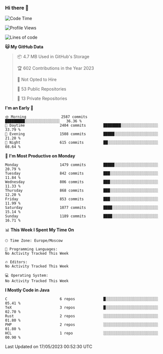 ### Hi there 👋

<!--
**SemenMartynov/SemenMartynov** is a ✨ _special_ ✨ repository because its `README.md` (this file) appears on your GitHub profile.

Here are some ideas to get you started:

- 🔭 I’m currently working on ...
- 🌱 I’m currently learning ...
- 👯 I’m looking to collaborate on ...
- 🤔 I’m looking for help with ...
- 💬 Ask me about ...
- 📫 How to reach me: ...
- 😄 Pronouns: ...
- ⚡ Fun fact: ...
-->

<!--START_SECTION:waka-->
![Code Time](http://img.shields.io/badge/Code%20Time-0%20secs-blue)

![Profile Views](http://img.shields.io/badge/Profile%20Views-24-blue)

![Lines of code](https://img.shields.io/badge/From%20Hello%20World%20I%27ve%20Written-6.8%20million%20lines%20of%20code-blue)

**🐱 My GitHub Data** 

> 📦 4.7 MB Used in GitHub's Storage 
 > 
> 🏆 602 Contributions in the Year 2023
 > 
> 🚫 Not Opted to Hire
 > 
> 📜 53 Public Repositories 
 > 
> 🔑 13 Private Repositories 
 > 
**I'm an Early 🐤** 

```text
🌞 Morning                2587 commits        █████████░░░░░░░░░░░░░░░░   36.36 % 
🌆 Daytime                2404 commits        ████████░░░░░░░░░░░░░░░░░   33.79 % 
🌃 Evening                1508 commits        █████░░░░░░░░░░░░░░░░░░░░   21.20 % 
🌙 Night                  615 commits         ██░░░░░░░░░░░░░░░░░░░░░░░   08.64 % 
```
📅 **I'm Most Productive on Monday** 

```text
Monday                   1479 commits        █████░░░░░░░░░░░░░░░░░░░░   20.79 % 
Tuesday                  842 commits         ███░░░░░░░░░░░░░░░░░░░░░░   11.84 % 
Wednesday                806 commits         ███░░░░░░░░░░░░░░░░░░░░░░   11.33 % 
Thursday                 868 commits         ███░░░░░░░░░░░░░░░░░░░░░░   12.20 % 
Friday                   853 commits         ███░░░░░░░░░░░░░░░░░░░░░░   11.99 % 
Saturday                 1077 commits        ████░░░░░░░░░░░░░░░░░░░░░   15.14 % 
Sunday                   1189 commits        ████░░░░░░░░░░░░░░░░░░░░░   16.71 % 
```


📊 **This Week I Spent My Time On** 

```text
🕑︎ Time Zone: Europe/Moscow

💬 Programming Languages: 
No Activity Tracked This Week

🔥 Editors: 
No Activity Tracked This Week

💻 Operating System: 
No Activity Tracked This Week
```

**I Mostly Code in Java** 

```text
C                        6 repos             █░░░░░░░░░░░░░░░░░░░░░░░░   05.41 % 
TeX                      3 repos             █░░░░░░░░░░░░░░░░░░░░░░░░   02.70 % 
Rust                     2 repos             ░░░░░░░░░░░░░░░░░░░░░░░░░   01.80 % 
PHP                      2 repos             ░░░░░░░░░░░░░░░░░░░░░░░░░   01.80 % 
HCL                      1 repo              ░░░░░░░░░░░░░░░░░░░░░░░░░   00.90 % 
```




 Last Updated on 17/05/2023 00:52:30 UTC
<!--END_SECTION:waka-->